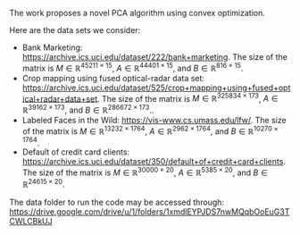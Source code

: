 The work proposes a novel PCA algorithm using convex optimization.

Here are the data sets we consider: <br>
- Bank Marketing: https://archive.ics.uci.edu/dataset/222/bank+marketing. The size of the matrix is $M \in \mathbb{R}^{45211 \times 15}$, $A \in \mathbb{R}^{44401 \times 15}$, and $B \in \mathbb{R}^{816 \times 15}$. <br>
- Crop mapping using fused optical-radar data set: https://archive.ics.uci.edu/dataset/525/crop+mapping+using+fused+optical+radar+data+set. The size of the matrix is $M \in \mathbb{R}^{325834 \times 173}$, $A \in \mathbb{R}^{39162 \times 173}$, and $B \in \mathbb{R}^{286672 \times 173}$..<br>
- Labeled Faces in the Wild: https://vis-www.cs.umass.edu/lfw/. The size of the matrix is $M \in \mathbb{R}^{13232 \times 1764}$, $A \in \mathbb{R}^{2962 \times 1764}$, and $B \in \mathbb{R}^{10270 \times 1764}$. <br>
- Default of credit card clients: https://archive.ics.uci.edu/dataset/350/default+of+credit+card+clients. The size of the matrix is $M \in \mathbb{R}^{30000 \times 20}$, $A \in \mathbb{R}^{5385 \times 20}$, and $B \in \mathbb{R}^{24615 \times 20}$. <br>

The data folder to run the code may be accessed through: https://drive.google.com/drive/u/1/folders/1xmdlEYPJDS7nwMQqbOoEuG3TCWLCBkUJ
